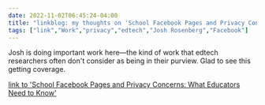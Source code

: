 ---date: 2022-11-02T06:45:24-04:00title: "linkblog: my thoughts on 'School Facebook Pages and Privacy Concerns: What Educators Need to Know'"tags: ["link","Work","privacy","edtech","Josh Rosenberg","Facebook"]---Josh is doing important work here—the kind of work that edtech researchers often don't consider as being in their
purview. Glad to see this getting coverage. [link to 'School Facebook Pages and Privacy Concerns: What Educators Need to Know'](https://www.edweek.org/technology/school-facebook-pages-and-privacy-concerns-what-educators-need-to-know/2022/11)
